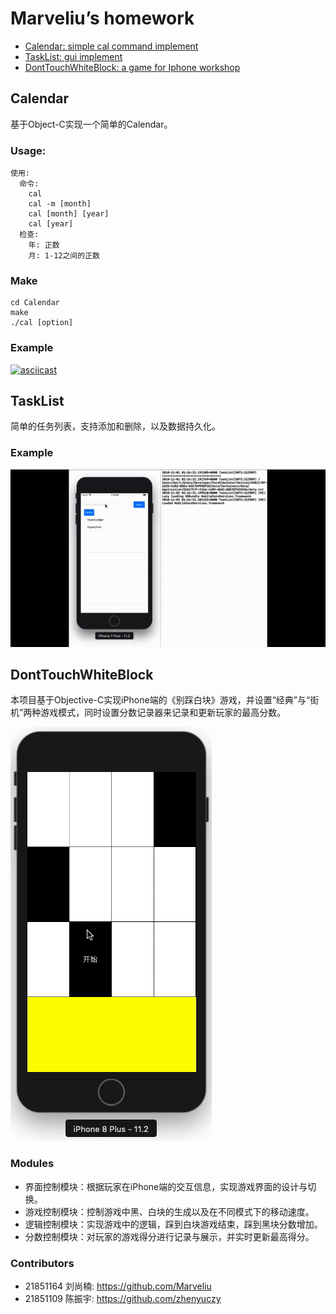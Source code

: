 # Marveliu’s homework

- [Calendar: simple cal command implement](#calendar)
- [TaskList: gui implement](#TaskList)
- [DontTouchWhiteBlock: a game for Iphone workshop](#DontTouchWhiteBlock)

## Calendar

基于Object-C实现一个简单的Calendar。

### Usage:

```shell
使用:
  命令:
    cal
    cal -m [month]
    cal [month] [year]
    cal [year]
  检查:
    年: 正数
    月: 1-12之间的正数
```

### Make

```shell
cd Calendar
make
./cal [option]
```

### Example

[![asciicast](https://asciinema.org/a/ZlmQTMcrUSM06hnpv8zyYMc5M.png)](https://asciinema.org/a/ZlmQTMcrUSM06hnpv8zyYMc5M)

## TaskList

简单的任务列表，支持添加和删除，以及数据持久化。

### Example

![TaskList.app](./TaskList/TaskList.gif)

## DontTouchWhiteBlock

本项目基于Objective-C实现iPhone端的《别踩白块》游戏，并设置“经典”与“街机”两种游戏模式，同时设置分数记录器来记录和更新玩家的最高分数。

![DontTouchWhiteBlock.app](./DontTouchWhiteBlock.git/performance.gif)

### Modules
- 界面控制模块：根据玩家在iPhone端的交互信息，实现游戏界面的设计与切换。
- 游戏控制模块：控制游戏中黑、白块的生成以及在不同模式下的移动速度。
- 逻辑控制模块：实现游戏中的逻辑，踩到白块游戏结束，踩到黑块分数增加。
- 分数控制模块：对玩家的游戏得分进行记录与展示，并实时更新最高得分。

### Contributors
- 21851164 刘尚楠: https://github.com/Marveliu
- 21851109 陈振宇: https://github.com/zhenyuczy

